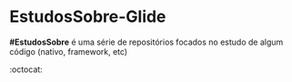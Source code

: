 # EstudosSobre-Glide
**#EstudosSobre** é uma série de repositórios focados no estudo de algum código (nativo, framework, etc)

:octocat:
